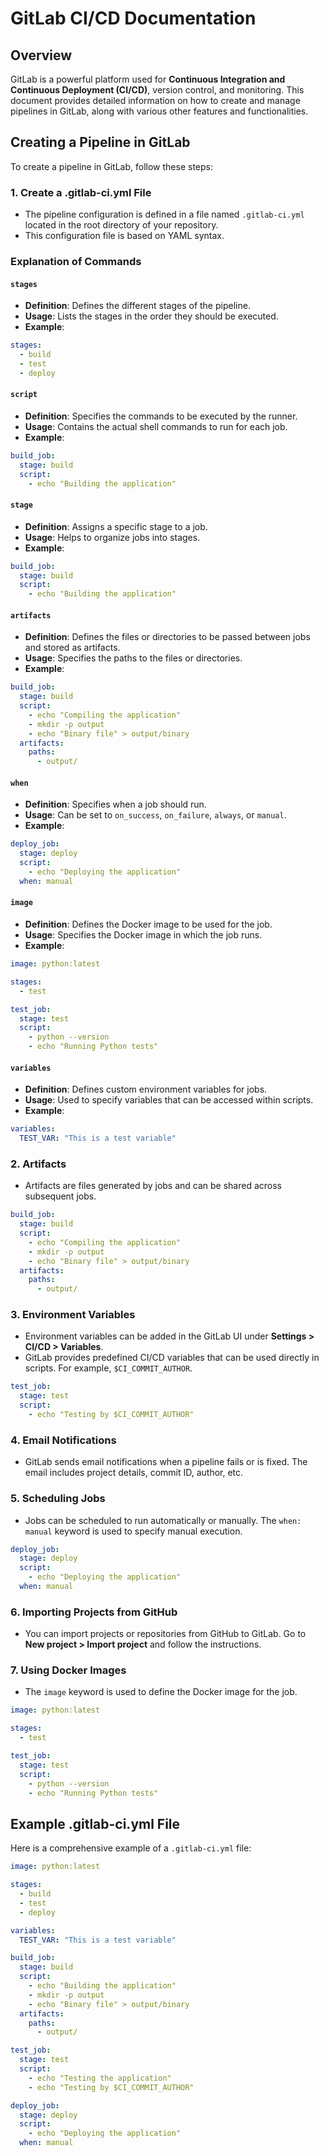 # GitLab CI/CD Documentation

## Overview

GitLab is a powerful platform used for **Continuous Integration and Continuous Deployment (CI/CD)**, version control, and monitoring. This document provides detailed information on how to create and manage pipelines in GitLab, along with various other features and functionalities.

## Creating a Pipeline in GitLab

To create a pipeline in GitLab, follow these steps:

### 1. Create a .gitlab-ci.yml File
- The pipeline configuration is defined in a file named `.gitlab-ci.yml` located in the root directory of your repository.
- This configuration file is based on YAML syntax.

### Explanation of Commands

#### `stages`
- **Definition**: Defines the different stages of the pipeline.
- **Usage**: Lists the stages in the order they should be executed.
- **Example**:

```yaml
stages:
  - build
  - test
  - deploy
```

#### `script`
- **Definition**: Specifies the commands to be executed by the runner.
- **Usage**: Contains the actual shell commands to run for each job.
- **Example**:

```yaml
build_job:
  stage: build
  script:
    - echo "Building the application"
```

#### `stage`
- **Definition**: Assigns a specific stage to a job.
- **Usage**: Helps to organize jobs into stages.
- **Example**:

```yaml
build_job:
  stage: build
  script:
    - echo "Building the application"
```

#### `artifacts`
- **Definition**: Defines the files or directories to be passed between jobs and stored as artifacts.
- **Usage**: Specifies the paths to the files or directories.
- **Example**:

```yaml
build_job:
  stage: build
  script:
    - echo "Compiling the application"
    - mkdir -p output
    - echo "Binary file" > output/binary
  artifacts:
    paths:
      - output/
```

#### `when`
- **Definition**: Specifies when a job should run.
- **Usage**: Can be set to `on_success`, `on_failure`, `always`, or `manual`.
- **Example**:

```yaml
deploy_job:
  stage: deploy
  script:
    - echo "Deploying the application"
  when: manual
```

#### `image`
- **Definition**: Defines the Docker image to be used for the job.
- **Usage**: Specifies the Docker image in which the job runs.
- **Example**:

```yaml
image: python:latest

stages:
  - test

test_job:
  stage: test
  script:
    - python --version
    - echo "Running Python tests"
```

#### `variables`
- **Definition**: Defines custom environment variables for jobs.
- **Usage**: Used to specify variables that can be accessed within scripts.
- **Example**:

```yaml
variables:
  TEST_VAR: "This is a test variable"
```

### 2. Artifacts
- Artifacts are files generated by jobs and can be shared across subsequent jobs.

```yaml
build_job:
  stage: build
  script:
    - echo "Compiling the application"
    - mkdir -p output
    - echo "Binary file" > output/binary
  artifacts:
    paths:
      - output/
```

### 3. Environment Variables
- Environment variables can be added in the GitLab UI under **Settings > CI/CD > Variables**.
- GitLab provides predefined CI/CD variables that can be used directly in scripts. For example, `$CI_COMMIT_AUTHOR`.

```yaml
test_job:
  stage: test
  script:
    - echo "Testing by $CI_COMMIT_AUTHOR"
```

### 4. Email Notifications
- GitLab sends email notifications when a pipeline fails or is fixed. The email includes project details, commit ID, author, etc.

### 5. Scheduling Jobs
- Jobs can be scheduled to run automatically or manually. The `when: manual` keyword is used to specify manual execution.

```yaml
deploy_job:
  stage: deploy
  script:
    - echo "Deploying the application"
  when: manual
```

### 6. Importing Projects from GitHub
- You can import projects or repositories from GitHub to GitLab. Go to **New project > Import project** and follow the instructions.

### 7. Using Docker Images
- The `image` keyword is used to define the Docker image for the job.

```yaml
image: python:latest

stages:
  - test

test_job:
  stage: test
  script:
    - python --version
    - echo "Running Python tests"
```

## Example .gitlab-ci.yml File

Here is a comprehensive example of a `.gitlab-ci.yml` file:

```yaml
image: python:latest

stages:
  - build
  - test
  - deploy

variables:
  TEST_VAR: "This is a test variable"

build_job:
  stage: build
  script:
    - echo "Building the application"
    - mkdir -p output
    - echo "Binary file" > output/binary
  artifacts:
    paths:
      - output/

test_job:
  stage: test
  script:
    - echo "Testing the application"
    - echo "Testing by $CI_COMMIT_AUTHOR"

deploy_job:
  stage: deploy
  script:
    - echo "Deploying the application"
  when: manual
```
